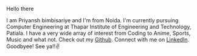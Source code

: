 Hello there

I am Priyansh bimbisariye and I'm from Noida. I'm currently pursuing Computer Engineering at Thapar Institute of Engineering and Technology, Patiala. I have a very wide array of interest from Coding to Anime, Sports, Music and what not.
Check out my [Github](https://github.com/PyromancerBoom).
Connect with me on [LinkedIn](https://www.linkedin.com/in/pb-a277b61ba/).
Goodbyee! See ya!!✌️